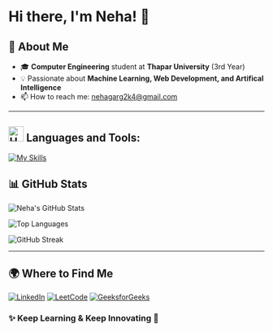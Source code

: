 
# Hi there, I'm Neha! 👋

## 🚀 About Me

- 🎓 **Computer Engineering** student at **Thapar University** (3rd Year)
- 💡 Passionate about **Machine Learning, Web Development, and Artifical Intelligence**
- 📫 How to reach me: nehagarg2k4@gmail.com


---
## <img src="https://media2.giphy.com/media/QssGEmpkyEOhBCb7e1/giphy.gif?cid=ecf05e47a0n3gi1bfqntqmob8g9aid1oyj2wr3ds3mg700bl&rid=giphy.gif" alt="Hammer and Wrench" width="30" height="30" /> **Languages and Tools:**  
[![My Skills](https://skillicons.dev/icons?i=c,cpp,python,java,,sklearn,mysql,html,css,bootstrap,js,jquery,react,expressjs,nodejs,postman,npm,mongodb,git,github,netlify,vscode,matlab,ps,autocad,aws,linux,androidstudio,arduino,stackoverflow&perline=13)](#) 


## 📊 GitHub Stats

![Neha's GitHub Stats](https://github-readme-stats.vercel.app/api?username=neha2k4&show_icons=true&theme=dark)

![Top Languages](https://github-readme-stats.vercel.app/api/top-langs/?username=neha2k4&layout=compact&theme=dark)

![GitHub Streak](https://github-readme-streak-stats.herokuapp.com/?user=neha2k4&theme=dark)

---

## 🌍 Where to Find Me

[![LinkedIn](https://img.shields.io/badge/LinkedIn-blue?style=for-the-badge&logo=linkedin)](https://www.linkedin.com/in/neha2k4)
[![LeetCode](https://img.shields.io/badge/LeetCode-orange?style=for-the-badge&logo=leetcode)](https://leetcode.com/neha2k4)
[![GeeksforGeeks](https://img.shields.io/badge/GeeksforGeeks-green?style=for-the-badge&logo=geeksforgeeks)](https://auth.geeksforgeeks.org/user/neha2k4)


### ✨ Keep Learning & Keep Innovating 🚀
